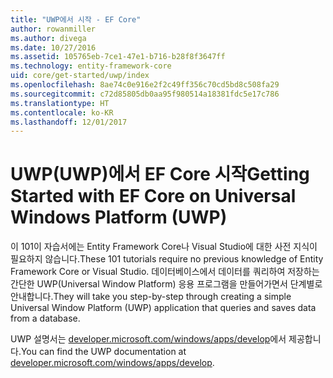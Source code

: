 ```yaml
---
title: "UWP에서 시작 - EF Core"
author: rowanmiller
ms.author: divega
ms.date: 10/27/2016
ms.assetid: 105765eb-7ce1-47e1-b716-b28f8f3647ff
ms.technology: entity-framework-core
uid: core/get-started/uwp/index
ms.openlocfilehash: 8ae74c0e916e2f2c49ff356c70cd5bd8c508fa29
ms.sourcegitcommit: c72d85805db0aa95f980514a18381fdc5e17c786
ms.translationtype: HT
ms.contentlocale: ko-KR
ms.lasthandoff: 12/01/2017
---
```

# <a name="getting-started-with-ef-core-on-universal-windows-platform-uwp"></a><span data-ttu-id="6b870-102">UWP(UWP)에서 EF Core 시작</span><span class="sxs-lookup"><span data-stu-id="6b870-102">Getting Started with EF Core on Universal Windows Platform (UWP)</span></span>

<span data-ttu-id="6b870-103">이 101이 자습서에는 Entity Framework Core나 Visual Studio에 대한 사전 지식이 필요하지 않습니다.</span><span class="sxs-lookup"><span data-stu-id="6b870-103">These 101 tutorials require no previous knowledge of Entity Framework Core or Visual Studio.</span></span> <span data-ttu-id="6b870-104">데이터베이스에서 데이터를 쿼리하여 저장하는 간단한 UWP(Universal Window Platform) 응용 프로그램을 만들어가면서 단계별로 안내합니다.</span><span class="sxs-lookup"><span data-stu-id="6b870-104">They will take you step-by-step through creating a simple Universal Window Platform (UWP) application that queries and saves data from a database.</span></span>

<span data-ttu-id="6b870-105">UWP 설명서는 [developer.microsoft.com/windows/apps/develop](https://developer.microsoft.com/windows/apps/develop)에서 제공합니다.</span><span class="sxs-lookup"><span data-stu-id="6b870-105">You can find the UWP documentation at [developer.microsoft.com/windows/apps/develop](https://developer.microsoft.com/windows/apps/develop).</span></span>
